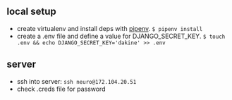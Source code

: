 ## local setup
* create virtualenv and install deps with [pipenv](https://github.com/kennethreitz/pipenv). `$ pipenv install`
* create a .env file and define a value for DJANGO_SECRET_KEY. `$ touch .env && echo DJANGO_SECRET_KEY='dakine' >> .env`

## server
* ssh into server: `ssh neuro@172.104.20.51`
* check .creds file for password
